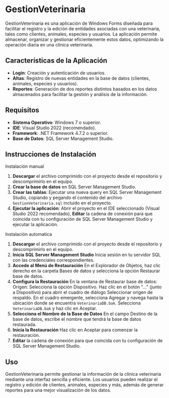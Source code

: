 # GestionVeterinaria

GestionVeterinaria es una aplicación de Windows Forms diseñada para facilitar el registro y la edición de entidades asociadas con una veterinaria, tales como clientes, animales, especies y usuarios. La aplicación permite almacenar, organizar y gestionar eficientemente estos datos, optimizando la operación diaria en una clínica veterinaria.

## Características de la Aplicación

- **Login**: Creación y autenticación de usuarios.
- **Altas**: Registro de nuevas entidades en la base de datos (clientes, animales, especies y usuarios).
- **Reportes**: Generación de dos reportes distintos basados en los datos almacenados para facilitar la gestión y análisis de la información.

## Requisitos

- **Sistema Operativo**: Windows 7 o superior.
- **IDE**: Visual Studio 2022 (recomendado).
- **Framework**: .NET Framework 4.7.2 o superior.
- **Base de Datos**: SQL Server Management Studio.

## Instrucciones de Instalación

Instalación manual
1. **Descargar** el archivo comprimido con el proyecto desde el repositorio y descomprimirlo en el equipo.
2. **Crear la base de datos** en SQL Server Management Studio.
3. **Crear las tablas**: Ejecutar una nueva query en SQL Server Management Studio, copiando y pegando el contenido del archivo `GestionVeterinaria.sql` incluido en el proyecto.
4. **Ejecutar la aplicación**: Abrir el proyecto en el IDE seleccionado (Visual Studio 2022 recomendado), **Editar** la cadena de conexión para que coincida con tu configuración de SQL Server Management Studio y ejecutar la aplicación.


Instalación automatica
1. **Descargar** el archivo comprimido con el proyecto desde el repositorio y descomprimirlo en el equipo.
2. **Inicia SQL Server Management Studio** Inicia sesión en tu servidor SQL con las credenciales correspondientes.
3. **Accede al Menú de Restauración** En el Explorador de Objetos, haz clic derecho en la carpeta Bases de datos y selecciona la opción Restaurar base de datos.
4. **Configura la Restauración** En la ventana de Restaurar base de datos:
     Origen: Selecciona la opción Dispositivo.
     Haz clic en el botón "..." (junto a Dispositivo) para abrir el cuadro de diálogo Seleccionar origen de respaldo.
     En el cuadro emergente, selecciona Agregar y navega hasta la ubicación donde se encuentra `VeterinariaDB.bak`.
     Selecciona `VeterinariaDB.bak` y haz clic en Aceptar.
5. **Selecciona el Nombre de la Base de Datos** En el campo Destino de la base de datos, escribe el nombre que tendrá la base de datos restaurada.
6. **Inicia la Restauración** Haz clic en Aceptar para comenzar la restauración.
7. **Editar** la cadena de conexión para que coincida con tu configuración de SQL Server Management Studio.

## Uso

GestionVeterinaria permite gestionar la información de la clínica veterinaria mediante una interfaz sencilla y eficiente. Los usuarios pueden realizar el registro y edición de clientes, animales, especies y más, además de generar reportes para una mejor visualización de los datos.
